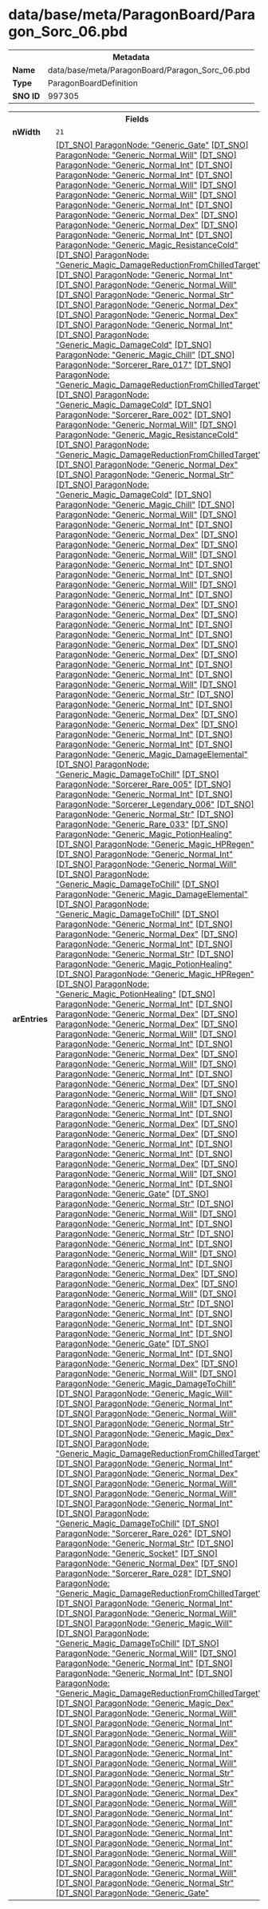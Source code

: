 <h1>data/base/meta/ParagonBoard/Paragon_Sorc_06.pbd</h1><table><tr><th colspan="100%">Metadata</th></tr><tr><td><b>Name</b></td><td>data/base/meta/ParagonBoard/Paragon_Sorc_06.pbd</td></tr><tr><td><b>Type</b></td><td>ParagonBoardDefinition</td></tr><tr><td><b>SNO ID</b></td><td>997305</td></tr></table>

<table><tr><th colspan="100%">Fields</th></tr><tr><td><b>nWidth</b></td><td><code>21</code></td></tr><tr><td><b>arEntries</b></td><td><a href="..\ParagonNode\Generic_Gate.pgn">[DT_SNO] ParagonNode: "Generic_Gate"</a>
<a href="..\ParagonNode\Generic_Normal_Will.pgn">[DT_SNO] ParagonNode: "Generic_Normal_Will"</a>
<a href="..\ParagonNode\Generic_Normal_Int.pgn">[DT_SNO] ParagonNode: "Generic_Normal_Int"</a>
<a href="..\ParagonNode\Generic_Normal_Int.pgn">[DT_SNO] ParagonNode: "Generic_Normal_Int"</a>
<a href="..\ParagonNode\Generic_Normal_Will.pgn">[DT_SNO] ParagonNode: "Generic_Normal_Will"</a>
<a href="..\ParagonNode\Generic_Normal_Will.pgn">[DT_SNO] ParagonNode: "Generic_Normal_Will"</a>
<a href="..\ParagonNode\Generic_Normal_Int.pgn">[DT_SNO] ParagonNode: "Generic_Normal_Int"</a>
<a href="..\ParagonNode\Generic_Normal_Dex.pgn">[DT_SNO] ParagonNode: "Generic_Normal_Dex"</a>
<a href="..\ParagonNode\Generic_Normal_Dex.pgn">[DT_SNO] ParagonNode: "Generic_Normal_Dex"</a>
<a href="..\ParagonNode\Generic_Normal_Int.pgn">[DT_SNO] ParagonNode: "Generic_Normal_Int"</a>
<a href="..\ParagonNode\Generic_Magic_ResistanceCold.pgn">[DT_SNO] ParagonNode: "Generic_Magic_ResistanceCold"</a>
<a href="..\ParagonNode\Generic_Magic_DamageReductionFromChilledTarget.pgn">[DT_SNO] ParagonNode: "Generic_Magic_DamageReductionFromChilledTarget"</a>
<a href="..\ParagonNode\Generic_Normal_Int.pgn">[DT_SNO] ParagonNode: "Generic_Normal_Int"</a>
<a href="..\ParagonNode\Generic_Normal_Will.pgn">[DT_SNO] ParagonNode: "Generic_Normal_Will"</a>
<a href="..\ParagonNode\Generic_Normal_Str.pgn">[DT_SNO] ParagonNode: "Generic_Normal_Str"</a>
<a href="..\ParagonNode\Generic_Normal_Dex.pgn">[DT_SNO] ParagonNode: "Generic_Normal_Dex"</a>
<a href="..\ParagonNode\Generic_Normal_Dex.pgn">[DT_SNO] ParagonNode: "Generic_Normal_Dex"</a>
<a href="..\ParagonNode\Generic_Normal_Int.pgn">[DT_SNO] ParagonNode: "Generic_Normal_Int"</a>
<a href="..\ParagonNode\Generic_Magic_DamageCold.pgn">[DT_SNO] ParagonNode: "Generic_Magic_DamageCold"</a>
<a href="..\ParagonNode\Generic_Magic_Chill.pgn">[DT_SNO] ParagonNode: "Generic_Magic_Chill"</a>
<a href="..\ParagonNode\Sorcerer_Rare_017.pgn">[DT_SNO] ParagonNode: "Sorcerer_Rare_017"</a>
<a href="..\ParagonNode\Generic_Magic_DamageReductionFromChilledTarget.pgn">[DT_SNO] ParagonNode: "Generic_Magic_DamageReductionFromChilledTarget"</a>
<a href="..\ParagonNode\Generic_Magic_DamageCold.pgn">[DT_SNO] ParagonNode: "Generic_Magic_DamageCold"</a>
<a href="..\ParagonNode\Sorcerer_Rare_002.pgn">[DT_SNO] ParagonNode: "Sorcerer_Rare_002"</a>
<a href="..\ParagonNode\Generic_Normal_Will.pgn">[DT_SNO] ParagonNode: "Generic_Normal_Will"</a>
<a href="..\ParagonNode\Generic_Magic_ResistanceCold.pgn">[DT_SNO] ParagonNode: "Generic_Magic_ResistanceCold"</a>
<a href="..\ParagonNode\Generic_Magic_DamageReductionFromChilledTarget.pgn">[DT_SNO] ParagonNode: "Generic_Magic_DamageReductionFromChilledTarget"</a>
<a href="..\ParagonNode\Generic_Normal_Dex.pgn">[DT_SNO] ParagonNode: "Generic_Normal_Dex"</a>
<a href="..\ParagonNode\Generic_Normal_Str.pgn">[DT_SNO] ParagonNode: "Generic_Normal_Str"</a>
<a href="..\ParagonNode\Generic_Magic_DamageCold.pgn">[DT_SNO] ParagonNode: "Generic_Magic_DamageCold"</a>
<a href="..\ParagonNode\Generic_Magic_Chill.pgn">[DT_SNO] ParagonNode: "Generic_Magic_Chill"</a>
<a href="..\ParagonNode\Generic_Normal_Will.pgn">[DT_SNO] ParagonNode: "Generic_Normal_Will"</a>
<a href="..\ParagonNode\Generic_Normal_Int.pgn">[DT_SNO] ParagonNode: "Generic_Normal_Int"</a>
<a href="..\ParagonNode\Generic_Normal_Dex.pgn">[DT_SNO] ParagonNode: "Generic_Normal_Dex"</a>
<a href="..\ParagonNode\Generic_Normal_Dex.pgn">[DT_SNO] ParagonNode: "Generic_Normal_Dex"</a>
<a href="..\ParagonNode\Generic_Normal_Will.pgn">[DT_SNO] ParagonNode: "Generic_Normal_Will"</a>
<a href="..\ParagonNode\Generic_Normal_Int.pgn">[DT_SNO] ParagonNode: "Generic_Normal_Int"</a>
<a href="..\ParagonNode\Generic_Normal_Int.pgn">[DT_SNO] ParagonNode: "Generic_Normal_Int"</a>
<a href="..\ParagonNode\Generic_Normal_Will.pgn">[DT_SNO] ParagonNode: "Generic_Normal_Will"</a>
<a href="..\ParagonNode\Generic_Normal_Int.pgn">[DT_SNO] ParagonNode: "Generic_Normal_Int"</a>
<a href="..\ParagonNode\Generic_Normal_Dex.pgn">[DT_SNO] ParagonNode: "Generic_Normal_Dex"</a>
<a href="..\ParagonNode\Generic_Normal_Dex.pgn">[DT_SNO] ParagonNode: "Generic_Normal_Dex"</a>
<a href="..\ParagonNode\Generic_Normal_Int.pgn">[DT_SNO] ParagonNode: "Generic_Normal_Int"</a>
<a href="..\ParagonNode\Generic_Normal_Int.pgn">[DT_SNO] ParagonNode: "Generic_Normal_Int"</a>
<a href="..\ParagonNode\Generic_Normal_Dex.pgn">[DT_SNO] ParagonNode: "Generic_Normal_Dex"</a>
<a href="..\ParagonNode\Generic_Normal_Dex.pgn">[DT_SNO] ParagonNode: "Generic_Normal_Dex"</a>
<a href="..\ParagonNode\Generic_Normal_Int.pgn">[DT_SNO] ParagonNode: "Generic_Normal_Int"</a>
<a href="..\ParagonNode\Generic_Normal_Int.pgn">[DT_SNO] ParagonNode: "Generic_Normal_Int"</a>
<a href="..\ParagonNode\Generic_Normal_Will.pgn">[DT_SNO] ParagonNode: "Generic_Normal_Will"</a>
<a href="..\ParagonNode\Generic_Normal_Str.pgn">[DT_SNO] ParagonNode: "Generic_Normal_Str"</a>
<a href="..\ParagonNode\Generic_Normal_Int.pgn">[DT_SNO] ParagonNode: "Generic_Normal_Int"</a>
<a href="..\ParagonNode\Generic_Normal_Dex.pgn">[DT_SNO] ParagonNode: "Generic_Normal_Dex"</a>
<a href="..\ParagonNode\Generic_Normal_Dex.pgn">[DT_SNO] ParagonNode: "Generic_Normal_Dex"</a>
<a href="..\ParagonNode\Generic_Normal_Int.pgn">[DT_SNO] ParagonNode: "Generic_Normal_Int"</a>
<a href="..\ParagonNode\Generic_Normal_Int.pgn">[DT_SNO] ParagonNode: "Generic_Normal_Int"</a>
<a href="..\ParagonNode\Generic_Magic_DamageElemental.pgn">[DT_SNO] ParagonNode: "Generic_Magic_DamageElemental"</a>
<a href="..\ParagonNode\Generic_Magic_DamageToChill.pgn">[DT_SNO] ParagonNode: "Generic_Magic_DamageToChill"</a>
<a href="..\ParagonNode\Sorcerer_Rare_005.pgn">[DT_SNO] ParagonNode: "Sorcerer_Rare_005"</a>
<a href="..\ParagonNode\Generic_Normal_Int.pgn">[DT_SNO] ParagonNode: "Generic_Normal_Int"</a>
<a href="..\ParagonNode\Sorcerer_Legendary_006.pgn">[DT_SNO] ParagonNode: "Sorcerer_Legendary_006"</a>
<a href="..\ParagonNode\Generic_Normal_Str.pgn">[DT_SNO] ParagonNode: "Generic_Normal_Str"</a>
<a href="..\ParagonNode\Generic_Rare_033.pgn">[DT_SNO] ParagonNode: "Generic_Rare_033"</a>
<a href="..\ParagonNode\Generic_Magic_PotionHealing.pgn">[DT_SNO] ParagonNode: "Generic_Magic_PotionHealing"</a>
<a href="..\ParagonNode\Generic_Magic_HPRegen.pgn">[DT_SNO] ParagonNode: "Generic_Magic_HPRegen"</a>
<a href="..\ParagonNode\Generic_Normal_Int.pgn">[DT_SNO] ParagonNode: "Generic_Normal_Int"</a>
<a href="..\ParagonNode\Generic_Normal_Will.pgn">[DT_SNO] ParagonNode: "Generic_Normal_Will"</a>
<a href="..\ParagonNode\Generic_Magic_DamageToChill.pgn">[DT_SNO] ParagonNode: "Generic_Magic_DamageToChill"</a>
<a href="..\ParagonNode\Generic_Magic_DamageElemental.pgn">[DT_SNO] ParagonNode: "Generic_Magic_DamageElemental"</a>
<a href="..\ParagonNode\Generic_Magic_DamageToChill.pgn">[DT_SNO] ParagonNode: "Generic_Magic_DamageToChill"</a>
<a href="..\ParagonNode\Generic_Normal_Int.pgn">[DT_SNO] ParagonNode: "Generic_Normal_Int"</a>
<a href="..\ParagonNode\Generic_Normal_Dex.pgn">[DT_SNO] ParagonNode: "Generic_Normal_Dex"</a>
<a href="..\ParagonNode\Generic_Normal_Int.pgn">[DT_SNO] ParagonNode: "Generic_Normal_Int"</a>
<a href="..\ParagonNode\Generic_Normal_Str.pgn">[DT_SNO] ParagonNode: "Generic_Normal_Str"</a>
<a href="..\ParagonNode\Generic_Magic_PotionHealing.pgn">[DT_SNO] ParagonNode: "Generic_Magic_PotionHealing"</a>
<a href="..\ParagonNode\Generic_Magic_HPRegen.pgn">[DT_SNO] ParagonNode: "Generic_Magic_HPRegen"</a>
<a href="..\ParagonNode\Generic_Magic_PotionHealing.pgn">[DT_SNO] ParagonNode: "Generic_Magic_PotionHealing"</a>
<a href="..\ParagonNode\Generic_Normal_Int.pgn">[DT_SNO] ParagonNode: "Generic_Normal_Int"</a>
<a href="..\ParagonNode\Generic_Normal_Dex.pgn">[DT_SNO] ParagonNode: "Generic_Normal_Dex"</a>
<a href="..\ParagonNode\Generic_Normal_Dex.pgn">[DT_SNO] ParagonNode: "Generic_Normal_Dex"</a>
<a href="..\ParagonNode\Generic_Normal_Will.pgn">[DT_SNO] ParagonNode: "Generic_Normal_Will"</a>
<a href="..\ParagonNode\Generic_Normal_Int.pgn">[DT_SNO] ParagonNode: "Generic_Normal_Int"</a>
<a href="..\ParagonNode\Generic_Normal_Dex.pgn">[DT_SNO] ParagonNode: "Generic_Normal_Dex"</a>
<a href="..\ParagonNode\Generic_Normal_Will.pgn">[DT_SNO] ParagonNode: "Generic_Normal_Will"</a>
<a href="..\ParagonNode\Generic_Normal_Int.pgn">[DT_SNO] ParagonNode: "Generic_Normal_Int"</a>
<a href="..\ParagonNode\Generic_Normal_Dex.pgn">[DT_SNO] ParagonNode: "Generic_Normal_Dex"</a>
<a href="..\ParagonNode\Generic_Normal_Will.pgn">[DT_SNO] ParagonNode: "Generic_Normal_Will"</a>
<a href="..\ParagonNode\Generic_Normal_Will.pgn">[DT_SNO] ParagonNode: "Generic_Normal_Will"</a>
<a href="..\ParagonNode\Generic_Normal_Int.pgn">[DT_SNO] ParagonNode: "Generic_Normal_Int"</a>
<a href="..\ParagonNode\Generic_Normal_Dex.pgn">[DT_SNO] ParagonNode: "Generic_Normal_Dex"</a>
<a href="..\ParagonNode\Generic_Normal_Dex.pgn">[DT_SNO] ParagonNode: "Generic_Normal_Dex"</a>
<a href="..\ParagonNode\Generic_Normal_Int.pgn">[DT_SNO] ParagonNode: "Generic_Normal_Int"</a>
<a href="..\ParagonNode\Generic_Normal_Int.pgn">[DT_SNO] ParagonNode: "Generic_Normal_Int"</a>
<a href="..\ParagonNode\Generic_Normal_Dex.pgn">[DT_SNO] ParagonNode: "Generic_Normal_Dex"</a>
<a href="..\ParagonNode\Generic_Normal_Will.pgn">[DT_SNO] ParagonNode: "Generic_Normal_Will"</a>
<a href="..\ParagonNode\Generic_Normal_Int.pgn">[DT_SNO] ParagonNode: "Generic_Normal_Int"</a>
<a href="..\ParagonNode\Generic_Gate.pgn">[DT_SNO] ParagonNode: "Generic_Gate"</a>
<a href="..\ParagonNode\Generic_Normal_Str.pgn">[DT_SNO] ParagonNode: "Generic_Normal_Str"</a>
<a href="..\ParagonNode\Generic_Normal_Will.pgn">[DT_SNO] ParagonNode: "Generic_Normal_Will"</a>
<a href="..\ParagonNode\Generic_Normal_Int.pgn">[DT_SNO] ParagonNode: "Generic_Normal_Int"</a>
<a href="..\ParagonNode\Generic_Normal_Str.pgn">[DT_SNO] ParagonNode: "Generic_Normal_Str"</a>
<a href="..\ParagonNode\Generic_Normal_Int.pgn">[DT_SNO] ParagonNode: "Generic_Normal_Int"</a>
<a href="..\ParagonNode\Generic_Normal_Will.pgn">[DT_SNO] ParagonNode: "Generic_Normal_Will"</a>
<a href="..\ParagonNode\Generic_Normal_Int.pgn">[DT_SNO] ParagonNode: "Generic_Normal_Int"</a>
<a href="..\ParagonNode\Generic_Normal_Dex.pgn">[DT_SNO] ParagonNode: "Generic_Normal_Dex"</a>
<a href="..\ParagonNode\Generic_Normal_Dex.pgn">[DT_SNO] ParagonNode: "Generic_Normal_Dex"</a>
<a href="..\ParagonNode\Generic_Normal_Will.pgn">[DT_SNO] ParagonNode: "Generic_Normal_Will"</a>
<a href="..\ParagonNode\Generic_Normal_Str.pgn">[DT_SNO] ParagonNode: "Generic_Normal_Str"</a>
<a href="..\ParagonNode\Generic_Normal_Int.pgn">[DT_SNO] ParagonNode: "Generic_Normal_Int"</a>
<a href="..\ParagonNode\Generic_Normal_Int.pgn">[DT_SNO] ParagonNode: "Generic_Normal_Int"</a>
<a href="..\ParagonNode\Generic_Normal_Int.pgn">[DT_SNO] ParagonNode: "Generic_Normal_Int"</a>
<a href="..\ParagonNode\Generic_Gate.pgn">[DT_SNO] ParagonNode: "Generic_Gate"</a>
<a href="..\ParagonNode\Generic_Normal_Int.pgn">[DT_SNO] ParagonNode: "Generic_Normal_Int"</a>
<a href="..\ParagonNode\Generic_Normal_Dex.pgn">[DT_SNO] ParagonNode: "Generic_Normal_Dex"</a>
<a href="..\ParagonNode\Generic_Normal_Will.pgn">[DT_SNO] ParagonNode: "Generic_Normal_Will"</a>
<a href="..\ParagonNode\Generic_Magic_DamageToChill.pgn">[DT_SNO] ParagonNode: "Generic_Magic_DamageToChill"</a>
<a href="..\ParagonNode\Generic_Magic_Will.pgn">[DT_SNO] ParagonNode: "Generic_Magic_Will"</a>
<a href="..\ParagonNode\Generic_Normal_Int.pgn">[DT_SNO] ParagonNode: "Generic_Normal_Int"</a>
<a href="..\ParagonNode\Generic_Normal_Will.pgn">[DT_SNO] ParagonNode: "Generic_Normal_Will"</a>
<a href="..\ParagonNode\Generic_Normal_Str.pgn">[DT_SNO] ParagonNode: "Generic_Normal_Str"</a>
<a href="..\ParagonNode\Generic_Magic_Dex.pgn">[DT_SNO] ParagonNode: "Generic_Magic_Dex"</a>
<a href="..\ParagonNode\Generic_Magic_DamageReductionFromChilledTarget.pgn">[DT_SNO] ParagonNode: "Generic_Magic_DamageReductionFromChilledTarget"</a>
<a href="..\ParagonNode\Generic_Normal_Int.pgn">[DT_SNO] ParagonNode: "Generic_Normal_Int"</a>
<a href="..\ParagonNode\Generic_Normal_Dex.pgn">[DT_SNO] ParagonNode: "Generic_Normal_Dex"</a>
<a href="..\ParagonNode\Generic_Normal_Will.pgn">[DT_SNO] ParagonNode: "Generic_Normal_Will"</a>
<a href="..\ParagonNode\Generic_Normal_Will.pgn">[DT_SNO] ParagonNode: "Generic_Normal_Will"</a>
<a href="..\ParagonNode\Generic_Normal_Int.pgn">[DT_SNO] ParagonNode: "Generic_Normal_Int"</a>
<a href="..\ParagonNode\Generic_Magic_DamageToChill.pgn">[DT_SNO] ParagonNode: "Generic_Magic_DamageToChill"</a>
<a href="..\ParagonNode\Sorcerer_Rare_026.pgn">[DT_SNO] ParagonNode: "Sorcerer_Rare_026"</a>
<a href="..\ParagonNode\Generic_Normal_Str.pgn">[DT_SNO] ParagonNode: "Generic_Normal_Str"</a>
<a href="..\ParagonNode\Generic_Socket.pgn">[DT_SNO] ParagonNode: "Generic_Socket"</a>
<a href="..\ParagonNode\Generic_Normal_Dex.pgn">[DT_SNO] ParagonNode: "Generic_Normal_Dex"</a>
<a href="..\ParagonNode\Sorcerer_Rare_028.pgn">[DT_SNO] ParagonNode: "Sorcerer_Rare_028"</a>
<a href="..\ParagonNode\Generic_Magic_DamageReductionFromChilledTarget.pgn">[DT_SNO] ParagonNode: "Generic_Magic_DamageReductionFromChilledTarget"</a>
<a href="..\ParagonNode\Generic_Normal_Int.pgn">[DT_SNO] ParagonNode: "Generic_Normal_Int"</a>
<a href="..\ParagonNode\Generic_Normal_Will.pgn">[DT_SNO] ParagonNode: "Generic_Normal_Will"</a>
<a href="..\ParagonNode\Generic_Magic_Will.pgn">[DT_SNO] ParagonNode: "Generic_Magic_Will"</a>
<a href="..\ParagonNode\Generic_Magic_DamageToChill.pgn">[DT_SNO] ParagonNode: "Generic_Magic_DamageToChill"</a>
<a href="..\ParagonNode\Generic_Normal_Will.pgn">[DT_SNO] ParagonNode: "Generic_Normal_Will"</a>
<a href="..\ParagonNode\Generic_Normal_Int.pgn">[DT_SNO] ParagonNode: "Generic_Normal_Int"</a>
<a href="..\ParagonNode\Generic_Normal_Int.pgn">[DT_SNO] ParagonNode: "Generic_Normal_Int"</a>
<a href="..\ParagonNode\Generic_Magic_DamageReductionFromChilledTarget.pgn">[DT_SNO] ParagonNode: "Generic_Magic_DamageReductionFromChilledTarget"</a>
<a href="..\ParagonNode\Generic_Magic_Dex.pgn">[DT_SNO] ParagonNode: "Generic_Magic_Dex"</a>
<a href="..\ParagonNode\Generic_Normal_Will.pgn">[DT_SNO] ParagonNode: "Generic_Normal_Will"</a>
<a href="..\ParagonNode\Generic_Normal_Int.pgn">[DT_SNO] ParagonNode: "Generic_Normal_Int"</a>
<a href="..\ParagonNode\Generic_Normal_Will.pgn">[DT_SNO] ParagonNode: "Generic_Normal_Will"</a>
<a href="..\ParagonNode\Generic_Normal_Dex.pgn">[DT_SNO] ParagonNode: "Generic_Normal_Dex"</a>
<a href="..\ParagonNode\Generic_Normal_Int.pgn">[DT_SNO] ParagonNode: "Generic_Normal_Int"</a>
<a href="..\ParagonNode\Generic_Normal_Will.pgn">[DT_SNO] ParagonNode: "Generic_Normal_Will"</a>
<a href="..\ParagonNode\Generic_Normal_Str.pgn">[DT_SNO] ParagonNode: "Generic_Normal_Str"</a>
<a href="..\ParagonNode\Generic_Normal_Str.pgn">[DT_SNO] ParagonNode: "Generic_Normal_Str"</a>
<a href="..\ParagonNode\Generic_Normal_Dex.pgn">[DT_SNO] ParagonNode: "Generic_Normal_Dex"</a>
<a href="..\ParagonNode\Generic_Normal_Will.pgn">[DT_SNO] ParagonNode: "Generic_Normal_Will"</a>
<a href="..\ParagonNode\Generic_Normal_Int.pgn">[DT_SNO] ParagonNode: "Generic_Normal_Int"</a>
<a href="..\ParagonNode\Generic_Normal_Int.pgn">[DT_SNO] ParagonNode: "Generic_Normal_Int"</a>
<a href="..\ParagonNode\Generic_Normal_Int.pgn">[DT_SNO] ParagonNode: "Generic_Normal_Int"</a>
<a href="..\ParagonNode\Generic_Normal_Int.pgn">[DT_SNO] ParagonNode: "Generic_Normal_Int"</a>
<a href="..\ParagonNode\Generic_Normal_Will.pgn">[DT_SNO] ParagonNode: "Generic_Normal_Will"</a>
<a href="..\ParagonNode\Generic_Normal_Int.pgn">[DT_SNO] ParagonNode: "Generic_Normal_Int"</a>
<a href="..\ParagonNode\Generic_Normal_Will.pgn">[DT_SNO] ParagonNode: "Generic_Normal_Will"</a>
<a href="..\ParagonNode\Generic_Normal_Str.pgn">[DT_SNO] ParagonNode: "Generic_Normal_Str"</a>
<a href="..\ParagonNode\Generic_Gate.pgn">[DT_SNO] ParagonNode: "Generic_Gate"</a>
</td></tr></table>

